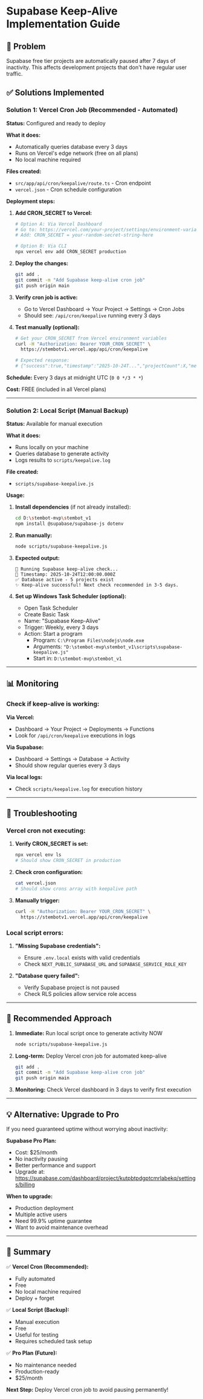 # Supabase Keep-Alive Implementation Guide

## 🎯 Problem

Supabase free tier projects are automatically paused after 7 days of inactivity. This affects development projects that don't have regular user traffic.

## ✅ Solutions Implemented

### **Solution 1: Vercel Cron Job (Recommended - Automated)**

**Status:** Configured and ready to deploy

**What it does:**
- Automatically queries database every 3 days
- Runs on Vercel's edge network (free on all plans)
- No local machine required

**Files created:**
- `src/app/api/cron/keepalive/route.ts` - Cron endpoint
- `vercel.json` - Cron schedule configuration

**Deployment steps:**

1. **Add CRON_SECRET to Vercel:**
   ```bash
   # Option A: Via Vercel Dashboard
   # Go to: https://vercel.com/your-project/settings/environment-variables
   # Add: CRON_SECRET = your-random-secret-string-here

   # Option B: Via CLI
   npx vercel env add CRON_SECRET production
   ```

2. **Deploy the changes:**
   ```bash
   git add .
   git commit -m "Add Supabase keep-alive cron job"
   git push origin main
   ```

3. **Verify cron job is active:**
   - Go to Vercel Dashboard → Your Project → Settings → Cron Jobs
   - Should see: `/api/cron/keepalive` running every 3 days

4. **Test manually (optional):**
   ```bash
   # Get your CRON_SECRET from Vercel environment variables
   curl -H "Authorization: Bearer YOUR_CRON_SECRET" \
     https://stembotv1.vercel.app/api/cron/keepalive

   # Expected response:
   # {"success":true,"timestamp":"2025-10-24T...","projectCount":X,"message":"..."}
   ```

**Schedule:** Every 3 days at midnight UTC (`0 0 */3 * *`)

**Cost:** FREE (included in all Vercel plans)

---

### **Solution 2: Local Script (Manual Backup)**

**Status:** Available for manual execution

**What it does:**
- Runs locally on your machine
- Queries database to generate activity
- Logs results to `scripts/keepalive.log`

**File created:**
- `scripts/supabase-keepalive.js`

**Usage:**

1. **Install dependencies** (if not already installed):
   ```bash
   cd D:\stembot-mvp\stembot_v1
   npm install @supabase/supabase-js dotenv
   ```

2. **Run manually:**
   ```bash
   node scripts/supabase-keepalive.js
   ```

3. **Expected output:**
   ```
   🔄 Running Supabase keep-alive check...
   📅 Timestamp: 2025-10-24T12:00:00.000Z
   ✅ Database active - 5 projects exist
   ✨ Keep-alive successful! Next check recommended in 3-5 days.
   ```

4. **Set up Windows Task Scheduler (optional):**
   - Open Task Scheduler
   - Create Basic Task
   - Name: "Supabase Keep-Alive"
   - Trigger: Weekly, every 3 days
   - Action: Start a program
     - Program: `C:\Program Files\nodejs\node.exe`
     - Arguments: `"D:\stembot-mvp\stembot_v1\scripts\supabase-keepalive.js"`
     - Start in: `D:\stembot-mvp\stembot_v1`

---

## 📊 Monitoring

### Check if keep-alive is working:

**Via Vercel:**
- Dashboard → Your Project → Deployments → Functions
- Look for `/api/cron/keepalive` executions in logs

**Via Supabase:**
- Dashboard → Settings → Database → Activity
- Should show regular queries every 3 days

**Via local logs:**
- Check `scripts/keepalive.log` for execution history

---

## 🚨 Troubleshooting

### Vercel cron not executing:

1. **Verify CRON_SECRET is set:**
   ```bash
   npx vercel env ls
   # Should show CRON_SECRET in production
   ```

2. **Check cron configuration:**
   ```bash
   cat vercel.json
   # Should show crons array with keepalive path
   ```

3. **Manually trigger:**
   ```bash
   curl -H "Authorization: Bearer YOUR_CRON_SECRET" \
     https://stembotv1.vercel.app/api/cron/keepalive
   ```

### Local script errors:

1. **"Missing Supabase credentials":**
   - Ensure `.env.local` exists with valid credentials
   - Check `NEXT_PUBLIC_SUPABASE_URL` and `SUPABASE_SERVICE_ROLE_KEY`

2. **"Database query failed":**
   - Verify Supabase project is not paused
   - Check RLS policies allow service role access

---

## 🎯 Recommended Approach

1. **Immediate:** Run local script once to generate activity NOW
   ```bash
   node scripts/supabase-keepalive.js
   ```

2. **Long-term:** Deploy Vercel cron job for automated keep-alive
   ```bash
   git add .
   git commit -m "Add Supabase keep-alive cron job"
   git push origin main
   ```

3. **Monitoring:** Check Vercel dashboard in 3 days to verify first execution

---

## 💡 Alternative: Upgrade to Pro

If you need guaranteed uptime without worrying about inactivity:

**Supabase Pro Plan:**
- Cost: $25/month
- No inactivity pausing
- Better performance and support
- Upgrade at: https://supabase.com/dashboard/project/kutpbtpdgptcmrlabekq/settings/billing

**When to upgrade:**
- Production deployment
- Multiple active users
- Need 99.9% uptime guarantee
- Want to avoid maintenance overhead

---

## 📝 Summary

✅ **Vercel Cron (Recommended):**
- Fully automated
- Free
- No local machine required
- Deploy + forget

✅ **Local Script (Backup):**
- Manual execution
- Free
- Useful for testing
- Requires scheduled task setup

✅ **Pro Plan (Future):**
- No maintenance needed
- Production-ready
- $25/month

**Next Step:** Deploy Vercel cron job to avoid pausing permanently!
